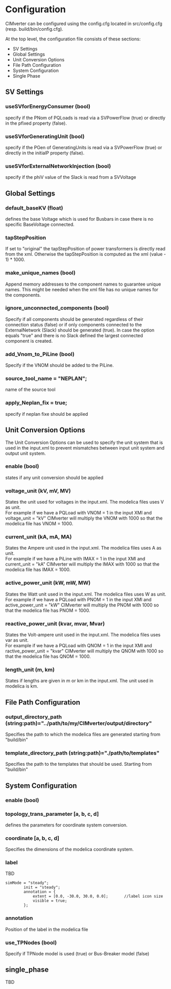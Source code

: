 # Configuration

CIMverter can be configured using the config.cfg located in src/config.cfg (resp. build/bin/config.cfg).  

At the top level, the configuration file consists of these sections:  
- SV Settings
- Global Settings
- Unit Conversion Options
- File Path Configuration
- System Configuration
- Single Phase 

## SV Settings
### useSVforEnergyConsumer (bool)
specify if the PNom of PQLoads is read via a SVPowerFlow (true) or directly in the pfixed property (false).

### useSVforGeneratingUnit (bool)
specify if the PGen of GeneratingUnits is read via a SVPowerFlow (true) or directly in the initialP property (false).


### useSVforExternalNetworkInjection (bool)
specify if the phiV value of the Slack is read from a SVVoltage

## Global Settings
### default_baseKV (float)
defines the base Voltage which is used for Busbars in case there is no specific  BaseVoltage connected.

### tapStepPosition
If set to "original" the tapStepPosition of power transformers is directly read from the xml. Otherwise the tapStepPosition is computed as the xml (value - 1) * 1000.

### make_unique_names (bool)
Append memory addresses to the component names to guarantee unique names. 
This might be needed when the xml file has no unique names for the components.

### ignore_unconnected_components (bool)
Specify if all components should be generated regardless of their connection status (false) or if only components connected to the ExternalNetwork (Slack) should be generated (true). In case the option equals "true" and there is no Slack defined the largest connected component is created.

### add_Vnom_to_PiLine (bool)
Specify if the VNOM should be added to the PiLine.

### source_tool_name = "NEPLAN";
name of the source tool
### apply_Neplan_fix = true; 
specify if neplan fixe should be applied


## Unit Conversion Options
The Unit Conversion Options can be used to specify the unit system that is used in the input.xml to prevent mismatches between input unit system and output unit system.  
### enable (bool)
states if any unit conversion should be applied
### voltage_unit (kV, mV, MV)
States the unit used for voltages in the input.xml. The modelica files uses V as unit.  
For example if we have a PQLoad with VNOM = 1 in the input XMl and voltage_unit = "kV" CIMverter will multiply the VNOM with 1000 so that the modelica file has VNOM = 1000.

### current_unit (kA, mA, MA)
States the Ampere unit used in the input.xml. The modelica files uses A as unit.  
For example if we have a PiLine with IMAX = 1 in the input XMl and current_unit = "kA" CIMverter will multiply the IMAX with 1000 so that the modelica file has IMAX = 1000.

### active_power_unit (kW, mW, MW)
States the Watt unit used in the input.xml. The modelica files uses W as unit.  
For example if we have a PQLoad with PNOM = 1 in the input XMl and active_power_unit = "kW" CIMverter will multiply the PNOM with 1000 so that the modelica file has PNOM = 1000.

### reactive_power_unit (kvar, mvar, Mvar)
States the Volt-ampere unit used in the input.xml. The modelica files uses var as unit.  
For example if we have a PQLoad with QNOM = 1 in the input XMl and ractive_power_unit = "kvar" CIMverter will multiply the QNOM with 1000 so that the modelica file has QNOM = 1000.

### length_unit (m, km)
States if lengths are given in m or km in the input.xml. The unit used in modelica is km.

## File Path Configuration

### output_directory_path (string:path)="../path/to/my/CIMverter/output/directory"
Specifies the path to which the modelica files are generated starting from "build/bin"

### template_directory_path (string:path)="./path/to/templates"
Specifies the path to the templates that should be used. Starting from "build/bin"

## System Configuration

### enable (bool)

### topology_trans_parameter [a, b, c, d]
defines the parameters for coordinate system conversion.

### coordinate [a, b, c, d]
Specifies the dimensions of the modelica coordinate system.

### label 
TBD
```
simMode = "steady";
        init = "steady";
        annotation = {
            extent = [0.0, -30.0, 30.0, 0.0];       //label icon size
            visible = true;
        };
```

### annotation 
Position of the label in the modelica file

### use_TPNodes (bool)
Specify if TPNode model is used (true) or Bus-Breaker model (false)

## single_phase
TBD

